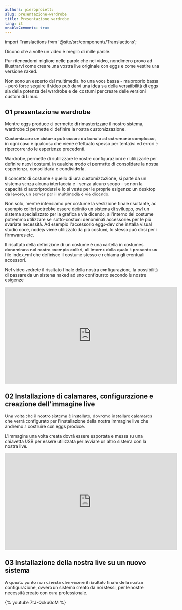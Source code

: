```yaml
---
authors: pieroproietti
slug: presentazione-wardrobe
title: Presentazione wardrobe
lang: it
enableComments: true
---
```

import Translactions from '@site/src/components/Translactions';

<Translactions />


Dicono che a volte un video è meglio di mille parole.

Pur ritenendomi migliore nelle parole che nei video, nondimeno provo ad illustrarvi come creare una vostra live originale con eggs e come vestire una versione naked.

Non sono un esperto del multimedia, ho una voce bassa - ma proprio bassa - però forse seguire il video può darvi una idea sia della versatibilità di eggs sia della potenza del wardrobe e dei costumi per creare delle versioni custom di Linux.

## 01 presentazione wardrobe

Mentre eggs produce ci permette di rimasterizzare il nostro sistema, wardrobe ci permette di definire la nostra customizzazione. 

Customizzare un sistema può essere da banale ad estremante complesso, in ogni caso è qualcosa che viene effettuato spesso per tentativi ed errori e ripercorrendo le esperienze precedenti.

Wardrobe, permette di riutilizzare le nostre configurazioni e riutilizzarle per definire nuovi costumi, in qualche modo ci permette di consolidare la nostra esperienza, consolidarla e condividerla.

Il concetto di costume è quello di una customizzazione, si parte da un sistema senza alcuna interfaccia e - senza alcuno scopo - se non la capacità di autoriprodursi e lo si veste per le proprie esigenze: un desktop da lavoro, un server per il multimedia e via dicendo.

Non solo, mentre intendiamo per costume la vestizione finale risultante, ad esempio colibri potrebbe essere definito un sistema di sviluppo, owl un sistema specializzato per la grafica e via dicendo, all'interno del costume potremmo utilizzare sei sotto-costumi denominati accessories per le più svariate necessità. Ad esempio l'accessorio eggs-dev che installa visual studio code, nodejs viene utilizzato da più costumi, lo stesso può dirsi per i firmwares etc.

Il risultato della definizione di un costume è una cartella in costumes denominata nel nostro esempio colibri, all'interno della quale è presente un file index.yml che definisce il costume stesso e richiama gli eventuali accessori.

Nel video vedrete il risultato finale della nostra configurazione, la possibilità di passare da un sistema naked ad uno configurato secondo le nostre esigenze

<iframe width="560" height="315" src="https://www.youtube.com/embed/noWVQ7n2Az0" title="YouTube video player" frameborder="0" allow="accelerometer; autoplay; clipboard-write; encrypted-media; gyroscope; picture-in-picture; web-share" allowfullscreen></iframe>


## 02 Installazione di calamares, configurazione e creazione dell'immagine live

Una volta che il nostro sistema è installato, dovremo installare calamares che verrà configurato per l'installazione della nostra immagine live che andremo a costruire con eggs produce.

L'immagine una volta creata dovrà essere esportata e messa su una chiavetta USB per essere utilizzata per avviare un altro sistema con la nostra live.

<iframe width="560" height="315" src="https://www.youtube.com/embed/BuqnDBMPvBs" title="YouTube video player" frameborder="0" allow="accelerometer; autoplay; clipboard-write; encrypted-media; gyroscope; picture-in-picture; web-share" allowfullscreen></iframe>


## 03 Installazione della nostra live su un nuovo sistema
A questo punto non ci resta che vedere il risultato finale della nostra configurazione, ovvero un sistema creato da noi stessi, per le nostre necessità creato con cura professionale.

{% youtube 7tJ-QckuGoM %}

